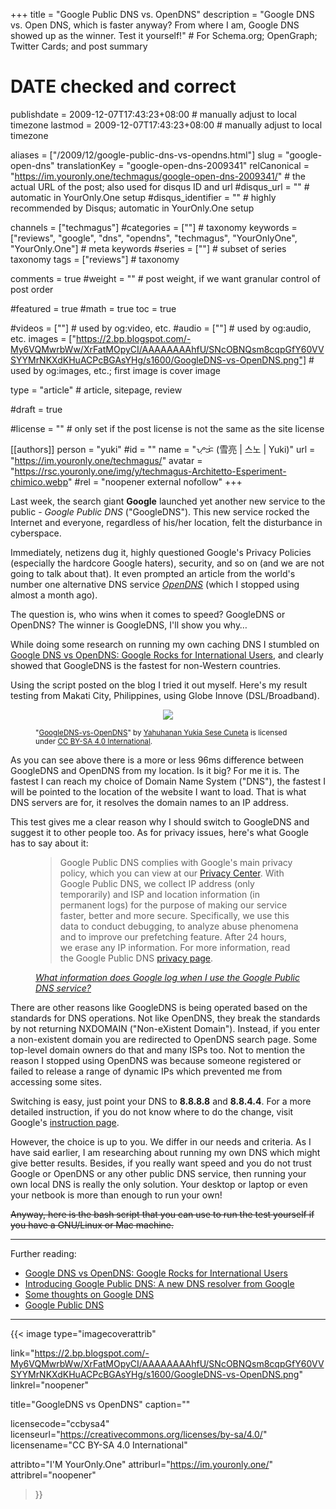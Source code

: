 +++
title = "Google Public DNS vs. OpenDNS"
description = "Google DNS vs. Open DNS, which is faster anyway? From where I am, Google DNS showed up as the winner. Test it yourself!"                                                    # For Schema.org; OpenGraph; Twitter Cards; and post summary

# DATE checked and correct

publishdate = 2009-12-07T17:43:23+08:00                                        # manually adjust to local timezone
lastmod = 2009-12-07T17:43:23+08:00                                        # manually adjust to local timezone

aliases = ["/2009/12/google-public-dns-vs-opendns.html"]
slug = "google-open-dns"
translationKey = "google-open-dns-2009341"
relCanonical = "https://im.youronly.one/techmagus/google-open-dns-2009341/"                                                   # the actual URL of the post; also used for disqus ID and url
#disqus_url = ""                                                    # automatic in YourOnly.One setup
#disqus_identifier = ""                                             # highly recommended by Disqus; automatic in YourOnly.One setup

channels = ["techmagus"]
#categories = [""]                                                   # taxonomy
keywords = ["reviews", "google", "dns", "opendns", "techmagus", "YourOnlyOne", "YourOnly.One"]                                                     # meta keywords
#series = [""]                                                       # subset of series taxonomy
tags = ["reviews"]                                                         # taxonomy

comments = true
#weight = ""                                                        # post weight, if we want granular control of post order

#featured = true
#math = true
toc = true

#videos = [""]                                                       # used by og:video, etc.
#audio = [""]                                                        # used by og:audio, etc.
images = ["https://2.bp.blogspot.com/-My6VQMwrbWw/XrFatMOpyCI/AAAAAAAAhfU/SNcOBNQsm8cqpGfY60VVSYYMrNKXdKHuACPcBGAsYHg/s1600/GoogleDNS-vs-OpenDNS.png"]                                                       # used by og:images, etc.; first image is cover image

type = "article"                                                           # article, sitepage, review

#draft = true

#license = ""                                                       # only set if the post license is not the same as the site license

[[authors]]
  person = "yuki"
  #id = ""
  name = "ᜌᜓᜃᜒ (雪亮 | 스노 | Yuki)"
  url = "https://im.youronly.one/techmagus/"
  avatar = "https://rsc.youronly.one/img/y/techmagus-Architetto-Esperiment-chimico.webp"
  #rel = "noopener external nofollow"
+++

Last week, the search giant **Google** launched yet another new service to the public - *Google Public DNS* ("GoogleDNS"). This new service rocked the Internet and everyone, regardless of his/her location, felt the disturbance in cyberspace.

Immediately, netizens dug it, highly questioned Google's Privacy Policies (especially the hardcore Google haters), security, and so on (and we are not going to talk about that). It even prompted an article from the world's number one alternative DNS service <a href="https://blog.opendns.com/2009/12/03/opendns-google-dns/" rel="noopener external nofollow">*OpenDNS*</a> (which I stopped using almost a month ago).

The question is, who wins when it comes to speed? GoogleDNS or OpenDNS? The winner is GoogleDNS, I'll show you why…

<!--more-->

While doing some research on running my own caching DNS I stumbled on <a class="popper animate" href="https://www.manu-j.com/blog/opendns-alternative-google-dns-rocks/403/" rel="noopener external nofollow" data-popper="Google DNS vs OpenDNS: Google Rocks for International Users">Google DNS vs OpenDNS: Google Rocks for International Users</a>, and clearly showed that GoogleDNS is the fastest for non-Western countries.

Using the script posted on the blog I tried it out myself. Here's my result testing from Makati City, Philippines, using Globe Innove (DSL/Broadband).

<figure class="figure_box">
  <div class="separator" style="clear: both; text-align: center;"><a href="https://2.bp.blogspot.com/-My6VQMwrbWw/XrFatMOpyCI/AAAAAAAAhfU/SNcOBNQsm8cqpGfY60VVSYYMrNKXdKHuACPcBGAsYHg/s1600/GoogleDNS-vs-OpenDNS.png" imageanchor="1" style="margin-left: 1em; margin-right: 1em;"><img loading="lazy" border="0" src="https://2.bp.blogspot.com/-My6VQMwrbWw/XrFatMOpyCI/AAAAAAAAhfU/SNcOBNQsm8cqpGfY60VVSYYMrNKXdKHuACPcBGAsYHg/s1600/GoogleDNS-vs-OpenDNS.png" data-original-width="528" data-original-height="504" /></a></div>
  <figcaption class="attribution_copyright txt_center">
    <p xmlns:dct="http://purl.org/dc/terms/" xmlns:vcard="http://www.w3.org/2001/vcard-rdf/3.0#">
      <small>"<a href="https://2.bp.blogspot.com/-My6VQMwrbWw/XrFatMOpyCI/AAAAAAAAhfU/SNcOBNQsm8cqpGfY60VVSYYMrNKXdKHuACPcBGAsYHg/s1600/GoogleDNS-vs-OpenDNS.png" rel="dct:title noopener external nofollow" referrerpolicy="strict-origin-when-cross-origin">GoogleDNS-vs-OpenDNS</a>" by <a href="https://iam.youronly.one" rel="dct:creator noopener external nofollow" referrerpolicy="strict-origin-when-cross-origin">Yahuhanan Yukia Sese Cuneta</a> is licensed under <a href="https://creativecommons.org/licenses/by-sa/4.0/" rel="license noopener external nofollow" referrerpolicy="strict-origin-when-cross-origin">CC BY-SA 4.0 International</a>.</small>
  </figcaption>
</figure>

As you can see above there is a more or less 96ms difference between GoogleDNS and OpenDNS from my location. Is it big? For me it is. The fastest I can reach my choice of Domain Name System ("DNS"), the fastest I will be pointed to the location of the website I want to load. That is what DNS servers are for, it resolves the domain names to an IP address.

This test gives me a clear reason why I should switch to GoogleDNS and suggest it to other people too. As for privacy issues, here's what Google has to say about it:

<figure class="quote_box qbs_generic qbc_lime">
  <blockquote cite="https://code.google.com/speed/public-dns/faq.html#privacy">
    Google Public DNS complies with Google's main privacy policy, which you can view at our <a href="https://www.google.com/intl/en/policies/privacy/" rel="noopener external nofollow">Privacy Center</a>. With Google Public DNS, we collect IP address (only temporarily) and ISP and location information (in permanent logs) for the purpose of making our service faster, better and more secure. Specifically, we use this data to conduct debugging, to analyze abuse phenomena and to improve our prefetching feature. After 24 hours, we erase any IP information. For more information, read the Google Public DNS <a href="https://developers.google.com/speed/public-dns/privacy?csw=1" rel="noopener external nofollow">privacy page</a>.
  </blockquote>
  <figcaption class="attribution_name txt_right">
    <cite><a class="popper animate" href="https://developers.google.com/speed/public-dns/faq?csw=1#privacy" rel="noopener external nofollow" data-popper="What information does Google log when I use the Google Public DNS service?">What information does Google log when I use the Google Public DNS service?</a></cite>
</figure>

There are other reasons like GoogleDNS is being operated based on the standards for DNS operations. Not like OpenDNS, they break the standards by not returning NXDOMAIN ("Non-eXistent Domain"). Instead, if you enter a non-existent domain you are redirected to OpenDNS search page. Some top-level domain owners do that and many ISPs too. Not to mention the reason I stopped using OpenDNS was because someone registered or failed to release a range of dynamic IPs which prevented me from accessing some sites.

Switching is easy, just point your DNS to **8.8.8.8** and **8.8.4.4**. For a more detailed instruction, if you do not know where to do the change, visit Google's <a href="https://developers.google.com/speed/public-dns/docs/using?csw=1" rel="noopener external nofollow">instruction page</a>.

However, the choice is up to you. We differ in our needs and criteria. As I have said earlier, I am researching about running my own DNS which might give better results. Besides, if you really want speed and you do not trust Google or OpenDNS or any other public DNS service, then running your own local DNS is really the only solution. Your desktop or laptop or even your netbook is more than enough to run your own!

<del datetime="2021-10-09T14:35:23+08:00">Anyway, here is the bash script that you can use to run the test yourself if you have a GNU/Linux or Mac machine.</del>

---

Further reading:

- <a class="popper animate" href="https://www.manu-j.com/blog/opendns-alternative-google-dns-rocks/403/" rel="noopener external nofollow" data-popper="Google DNS vs OpenDNS: Google Rocks for International Users">Google DNS vs OpenDNS: Google Rocks for International Users</a>
- <a class="popper animate" href="https://googlecode.blogspot.com/2009/12/introducing-google-public-dns-new-dns.html" rel="noopener external nofollow" data-popper="Introducing Google Public DNS: A new DNS resolver from Google">Introducing Google Public DNS: A new DNS resolver from Google</a>
- <a class="popper animate" href="https://blog.opendns.com/2009/12/03/opendns-google-dns/" rel="noopener external nofollow" data-popper="Some thoughts on Google DNS">Some thoughts on Google DNS</a>
- <a class="popper animate" href="https://developers.google.com/speed/public-dns/?csw=1" rel="noopener external nofollow" data-popper="Google Public DNS">Google Public DNS</a>

---

{{< image
  type="imagecoverattrib"

  link="https://2.bp.blogspot.com/-My6VQMwrbWw/XrFatMOpyCI/AAAAAAAAhfU/SNcOBNQsm8cqpGfY60VVSYYMrNKXdKHuACPcBGAsYHg/s1600/GoogleDNS-vs-OpenDNS.png"
  linkrel="noopener"

  title="GoogleDNS vs OpenDNS"
  caption=""

  licensecode="ccbysa4"
  licenseurl="https://creativecommons.org/licenses/by-sa/4.0/"
  licensename="CC BY-SA 4.0 International"

  attribto="I'M YourOnly.One"
  attriburl="https://im.youronly.one/"
  attribrel="noopener"
>}}
